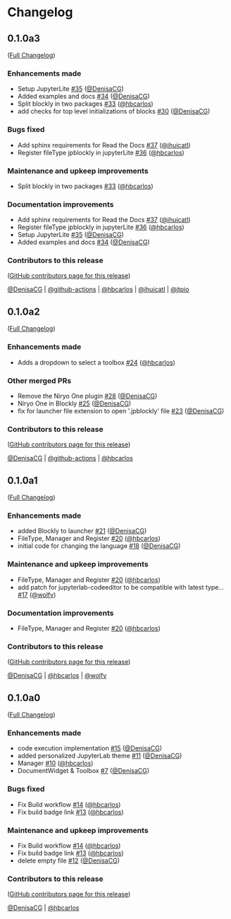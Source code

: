 # Changelog

<!-- <START NEW CHANGELOG ENTRY> -->

## 0.1.0a3

([Full Changelog](https://github.com/QuantStack/jupyterlab-blockly/compare/v0.1.0a2...191e3ccfca68a173466bf096d751a38d6b917128))

### Enhancements made

- Setup JupyterLite [#35](https://github.com/QuantStack/jupyterlab-blockly/pull/35) ([@DenisaCG](https://github.com/DenisaCG))
- Added examples and docs [#34](https://github.com/QuantStack/jupyterlab-blockly/pull/34) ([@DenisaCG](https://github.com/DenisaCG))
- Split blockly in two packages [#33](https://github.com/QuantStack/jupyterlab-blockly/pull/33) ([@hbcarlos](https://github.com/hbcarlos))
- add checks for top level initializations of blocks [#30](https://github.com/QuantStack/jupyterlab-blockly/pull/30) ([@DenisaCG](https://github.com/DenisaCG))

### Bugs fixed

- Add sphinx requirements for Read the Docs [#37](https://github.com/QuantStack/jupyterlab-blockly/pull/37) ([@ihuicatl](https://github.com/ihuicatl))
- Register fileType jpblockly in jupyterLite [#36](https://github.com/QuantStack/jupyterlab-blockly/pull/36) ([@hbcarlos](https://github.com/hbcarlos))

### Maintenance and upkeep improvements

- Split blockly in two packages [#33](https://github.com/QuantStack/jupyterlab-blockly/pull/33) ([@hbcarlos](https://github.com/hbcarlos))

### Documentation improvements

- Add sphinx requirements for Read the Docs [#37](https://github.com/QuantStack/jupyterlab-blockly/pull/37) ([@ihuicatl](https://github.com/ihuicatl))
- Register fileType jpblockly in jupyterLite [#36](https://github.com/QuantStack/jupyterlab-blockly/pull/36) ([@hbcarlos](https://github.com/hbcarlos))
- Setup JupyterLite [#35](https://github.com/QuantStack/jupyterlab-blockly/pull/35) ([@DenisaCG](https://github.com/DenisaCG))
- Added examples and docs [#34](https://github.com/QuantStack/jupyterlab-blockly/pull/34) ([@DenisaCG](https://github.com/DenisaCG))

### Contributors to this release

([GitHub contributors page for this release](https://github.com/QuantStack/jupyterlab-blockly/graphs/contributors?from=2022-06-30&to=2022-07-14&type=c))

[@DenisaCG](https://github.com/search?q=repo%3AQuantStack%2Fjupyterlab-blockly+involves%3ADenisaCG+updated%3A2022-06-30..2022-07-14&type=Issues) | [@github-actions](https://github.com/search?q=repo%3AQuantStack%2Fjupyterlab-blockly+involves%3Agithub-actions+updated%3A2022-06-30..2022-07-14&type=Issues) | [@hbcarlos](https://github.com/search?q=repo%3AQuantStack%2Fjupyterlab-blockly+involves%3Ahbcarlos+updated%3A2022-06-30..2022-07-14&type=Issues) | [@ihuicatl](https://github.com/search?q=repo%3AQuantStack%2Fjupyterlab-blockly+involves%3Aihuicatl+updated%3A2022-06-30..2022-07-14&type=Issues) | [@jtpio](https://github.com/search?q=repo%3AQuantStack%2Fjupyterlab-blockly+involves%3Ajtpio+updated%3A2022-06-30..2022-07-14&type=Issues)

<!-- <END NEW CHANGELOG ENTRY> -->

## 0.1.0a2

([Full Changelog](https://github.com/QuantStack/jupyterlab-blockly/compare/v0.1.0a1...0be9b91f8f17c15404ec3fbd8f39404711a225d0))

### Enhancements made

- Adds a dropdown to select a toolbox [#24](https://github.com/QuantStack/jupyterlab-blockly/pull/24) ([@hbcarlos](https://github.com/hbcarlos))

### Other merged PRs

- Remove the Niryo One plugin [#28](https://github.com/QuantStack/jupyterlab-blockly/pull/28) ([@DenisaCG](https://github.com/DenisaCG))
- Niryo One in Blockly [#25](https://github.com/QuantStack/jupyterlab-blockly/pull/25) ([@DenisaCG](https://github.com/DenisaCG))
- fix for launcher file extension to open '.jpblockly' file [#23](https://github.com/QuantStack/jupyterlab-blockly/pull/23) ([@DenisaCG](https://github.com/DenisaCG))

### Contributors to this release

([GitHub contributors page for this release](https://github.com/QuantStack/jupyterlab-blockly/graphs/contributors?from=2022-06-15&to=2022-06-30&type=c))

[@DenisaCG](https://github.com/search?q=repo%3AQuantStack%2Fjupyterlab-blockly+involves%3ADenisaCG+updated%3A2022-06-15..2022-06-30&type=Issues) | [@github-actions](https://github.com/search?q=repo%3AQuantStack%2Fjupyterlab-blockly+involves%3Agithub-actions+updated%3A2022-06-15..2022-06-30&type=Issues) | [@hbcarlos](https://github.com/search?q=repo%3AQuantStack%2Fjupyterlab-blockly+involves%3Ahbcarlos+updated%3A2022-06-15..2022-06-30&type=Issues)

## 0.1.0a1

([Full Changelog](https://github.com/QuantStack/jupyterlab-blockly/compare/v0.1.0a0...76fe431fa9e8c24ce81d917969882b74ac671fce))

### Enhancements made

- added Blockly to launcher [#21](https://github.com/QuantStack/jupyterlab-blockly/pull/21) ([@DenisaCG](https://github.com/DenisaCG))
- FileType, Manager and Register [#20](https://github.com/QuantStack/jupyterlab-blockly/pull/20) ([@hbcarlos](https://github.com/hbcarlos))
- initial code for changing the language [#18](https://github.com/QuantStack/jupyterlab-blockly/pull/18) ([@DenisaCG](https://github.com/DenisaCG))

### Maintenance and upkeep improvements

- FileType, Manager and Register [#20](https://github.com/QuantStack/jupyterlab-blockly/pull/20) ([@hbcarlos](https://github.com/hbcarlos))
- add patch for jupyterlab-codeeditor to be compatible with latest type… [#17](https://github.com/QuantStack/jupyterlab-blockly/pull/17) ([@wolfv](https://github.com/wolfv))

### Documentation improvements

- FileType, Manager and Register [#20](https://github.com/QuantStack/jupyterlab-blockly/pull/20) ([@hbcarlos](https://github.com/hbcarlos))

### Contributors to this release

([GitHub contributors page for this release](https://github.com/QuantStack/jupyterlab-blockly/graphs/contributors?from=2022-04-11&to=2022-06-15&type=c))

[@DenisaCG](https://github.com/search?q=repo%3AQuantStack%2Fjupyterlab-blockly+involves%3ADenisaCG+updated%3A2022-04-11..2022-06-15&type=Issues) | [@hbcarlos](https://github.com/search?q=repo%3AQuantStack%2Fjupyterlab-blockly+involves%3Ahbcarlos+updated%3A2022-04-11..2022-06-15&type=Issues) | [@wolfv](https://github.com/search?q=repo%3AQuantStack%2Fjupyterlab-blockly+involves%3Awolfv+updated%3A2022-04-11..2022-06-15&type=Issues)

## 0.1.0a0

([Full Changelog](https://github.com/QuantStack/jupyterlab-blockly/compare/first-commit...7621d106ba51831512b803f07f1dd70b48b41a79))

### Enhancements made

- code execution implementation [#15](https://github.com/QuantStack/jupyterlab-blockly/pull/15) ([@DenisaCG](https://github.com/DenisaCG))
- added personalized JupyterLab theme [#11](https://github.com/QuantStack/jupyterlab-blockly/pull/11) ([@DenisaCG](https://github.com/DenisaCG))
- Manager [#10](https://github.com/QuantStack/jupyterlab-blockly/pull/10) ([@hbcarlos](https://github.com/hbcarlos))
- DocumentWidget & Toolbox [#7](https://github.com/QuantStack/jupyterlab-blockly/pull/7) ([@DenisaCG](https://github.com/DenisaCG))

### Bugs fixed

- Fix Build workflow [#14](https://github.com/QuantStack/jupyterlab-blockly/pull/14) ([@hbcarlos](https://github.com/hbcarlos))
- Fix build badge link [#13](https://github.com/QuantStack/jupyterlab-blockly/pull/13) ([@hbcarlos](https://github.com/hbcarlos))

### Maintenance and upkeep improvements

- Fix Build workflow [#14](https://github.com/QuantStack/jupyterlab-blockly/pull/14) ([@hbcarlos](https://github.com/hbcarlos))
- Fix build badge link [#13](https://github.com/QuantStack/jupyterlab-blockly/pull/13) ([@hbcarlos](https://github.com/hbcarlos))
- delete empty file [#12](https://github.com/QuantStack/jupyterlab-blockly/pull/12) ([@DenisaCG](https://github.com/DenisaCG))

### Contributors to this release

([GitHub contributors page for this release](https://github.com/QuantStack/jupyterlab-blockly/graphs/contributors?from=2022-01-10&to=2022-04-11&type=c))

[@DenisaCG](https://github.com/search?q=repo%3AQuantStack%2Fjupyterlab-blockly+involves%3ADenisaCG+updated%3A2022-01-10..2022-04-11&type=Issues) | [@hbcarlos](https://github.com/search?q=repo%3AQuantStack%2Fjupyterlab-blockly+involves%3Ahbcarlos+updated%3A2022-01-10..2022-04-11&type=Issues)
